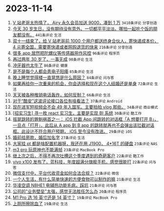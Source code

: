 # 2023-11-14

1. [V 站老哥太热情了， Airy 永久会员加送 9000，凑到 1 万](https://www.v2ex.com/t/991748) `3410条评论` `分享创造`
1. [今天 30 岁生日，没有期待没有意外。一切都平平淡淡。哪怕一起吃个饭的朋友都没有。](https://www.v2ex.com/t/991712) `441条评论` `生活`
1. [双十一结束了，给 V 站老哥前 1000 个用户都送终身合伙人，寄快递成本价， 4 元寄全国，需要寄快递或者网购退货的快来](https://www.v2ex.com/t/991755) `216条评论` `分享创造`
1. [很多 app 居然把陀螺仪等传感器用作风控](https://www.v2ex.com/t/991663) `96条评论` `程序员`
1. [再过两年 30 岁了，一事无成](https://www.v2ex.com/t/991743) `90条评论` `生活`
1. [冲牙器也太牛了](https://www.v2ex.com/t/991674) `86条评论` `健康`
1. [是不是每个人都会患电子阳痿](https://www.v2ex.com/t/991713) `85条评论` `生活`
1. [晚上睡觉觉得楼一直晃悠是什么原因？](https://www.v2ex.com/t/991691) `84条评论` `问与答`
1. [如果再给你一次重来的机会，你会选择和现在这个人结婚还是单身](https://www.v2ex.com/t/991704) `72条评论` `生活`
1. [天天被各种推销电话轰炸，如何反制？](https://www.v2ex.com/t/991734) `66条评论` `生活`
1. [对于“酷安”这波评论接口各位有啥看法？](https://www.v2ex.com/t/991880) `37条评论` `Android`
1. [现在进军短视频会不会 49 年入国军。主要拍拍 vlog 那些。](https://www.v2ex.com/t/991670) `34条评论` `商业模式`
1. [[招实习生] 寻一枚 react 实习生，主要是实现 BI 系统](https://www.v2ex.com/t/991724) `30条评论` `酷工作`
1. [摇晃跳转的罪魁祸首之一： iOS 拦截 App 间跳转的对话框「A 想要打开 B」，一旦点「打开」，此后从 A app 到 B app 的跳转就再也不会弹出该拦截对话框。此设计不符合用户预期， iOS 至今没有改进。](https://www.v2ex.com/t/991766) `29条评论` `iOS`
1. [婚前给房款，婚后加名字](https://www.v2ex.com/t/991787) `27条评论` `生活`
1. [大家挂 pt 都是啥配置机器呀，我还在用 J1900， 4*16T 的硬盘](https://www.v2ex.com/t/991777) `23条评论` `NAS`
1. [m3 pro 玩原神也不能满帧](https://www.v2ex.com/t/991685) `23条评论` `MacBook Pro`
1. [继上次之后，不得不再次吐槽这个季度遇到的奇葩客户](https://www.v2ex.com/t/991824) `22条评论` `酷工作`
1. [vivo x100 发布了，蓝科技，年度超满分旗舰手机，感觉很能打](https://www.v2ex.com/t/991764) `22条评论` `问与答`
1. [微信支付中，平台代收资金如何合法合规？](https://www.v2ex.com/t/991672) `22条评论` `微信`
1. [一个人生活，有什么简单快速的方便食物可以制作的嘛](https://www.v2ex.com/t/991745) `21条评论` `生活`
1. [华凌空调 N8HE1 电辅热功能毛病，踩坑](https://www.v2ex.com/t/991678) `21条评论` `问与答`
1. [公司的"业务壁垒"太强，感觉无法胜任怎么办](https://www.v2ex.com/t/991837) `20条评论` `程序员`
1. [M1 Pro 选 16 英寸还是 14 英寸？](https://www.v2ex.com/t/991768) `19条评论` `MacBook Pro`
1. [上厕所擦除血了](https://www.v2ex.com/t/991795) `19条评论` `生活`
